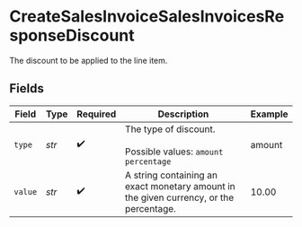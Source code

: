 # CreateSalesInvoiceSalesInvoicesResponseDiscount

The discount to be applied to the line item.


## Fields

| Field                                                                                  | Type                                                                                   | Required                                                                               | Description                                                                            | Example                                                                                |
| -------------------------------------------------------------------------------------- | -------------------------------------------------------------------------------------- | -------------------------------------------------------------------------------------- | -------------------------------------------------------------------------------------- | -------------------------------------------------------------------------------------- |
| `type`                                                                                 | *str*                                                                                  | :heavy_check_mark:                                                                     | The type of discount.<br/><br/>Possible values: `amount` `percentage`                  | amount                                                                                 |
| `value`                                                                                | *str*                                                                                  | :heavy_check_mark:                                                                     | A string containing an exact monetary amount in the given currency, or the percentage. | 10.00                                                                                  |